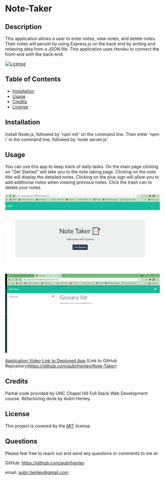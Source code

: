 # Note-Taker

  ## Description
  This application allows a user to enter notes, view notes, and delete notes. Their notes will persist by using Express.js on the back end by writing and retieving data from a JSON file. This application uses Heroku to connect the front-end with the back-end.

  [![License](https://img.shields.io/badge/License-MIT-green.svg)](https://choosealicense.com/licenses/mit/)

  ## Table of Contents
- [Installation](#installation)
- [Usage](#usage)
- [Credits](#credits)
- [License](#license)

## Installation
Install Node.js, followed by 'npm init' on the command line. Then enter 'npm i' in the command line, followed by 'node server.js'

## Usage
You can use this app to keep track of daily tasks. On the main page clicking on "Get Started" will take you to the note taking page. Clicking on the note title will display the detailed notes. Clicking on the plus sign will allow you to add additional notes when viewing previous notes. Click the trash can to delete your notes.

![Screenshot of App](https://github.com/aubrihenley/Note-Taker/blob/master/public/assets/images/mainHTML.png)
![Screenshot of App](https://github.com/aubrihenley/Note-Taker/blob/master/public/assets/images/notes.png)


[Application Video](https://drive.google.com/file/d/1VWBRYg7UCzn1bvTgT9sCtXfxGQ4q3lND/view)
[Link to Deployed App](https://young-savannah-53005.herokuapp.com/)
[Link to GitHub Repository(https://github.com/aubrihenley/Note-Taker)
 
## Credits
Partial code provided by UNC Chapel Hill Full Stack Web Development course. Refactoring done by Aubri Henley.

## License
This project is covered by the [MIT](https://choosealicense.com/licenses/mit/) license.

## Questions
Please feel free to reach out and send any questions or comments to me at:

GitHub: https://github.com/aubrihenley

email: aubri.henley@gmail.com
